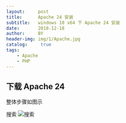 ```yaml
---
layout:     post
title:      Apache 24 安装
subtitle:   windows 10 x64 下 Apache 24 安装
date:       2018-12-18
author:     BY
header-img: img/1/Apache.jpg
catalog: 	 true
tags:
    - Apache
    - PHP
---
```

## 下载 Apache 24
整体步骤如图示

搜索
![搜索](https://ws2.sinaimg.cn/large/006tNbRwgy1fybvmqquovj31ff0u0hdt.jpg)